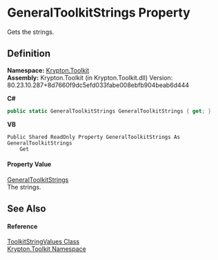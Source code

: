 # GeneralToolkitStrings Property


Gets the strings.



## Definition
**Namespace:** <a href="79d2eac2-21f4-54ff-7552-b20c33c30600.md">Krypton.Toolkit</a>  
**Assembly:** Krypton.Toolkit (in Krypton.Toolkit.dll) Version: 80.23.10.287+8d7660f9dc5efd033fabe008ebfb904beab6d444

**C#**
``` C#
public static GeneralToolkitStrings GeneralToolkitStrings { get; }
```
**VB**
``` VB
Public Shared ReadOnly Property GeneralToolkitStrings As GeneralToolkitStrings
	Get
```



#### Property Value
<a href="4ed471cd-a736-479b-d2d8-3777bd80ca33.md">GeneralToolkitStrings</a>  
The strings.

## See Also


#### Reference
<a href="17eaa1c0-4744-e2c6-9ebe-b78766940617.md">ToolkitStringValues Class</a>  
<a href="79d2eac2-21f4-54ff-7552-b20c33c30600.md">Krypton.Toolkit Namespace</a>  
